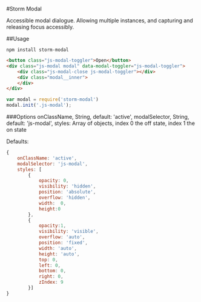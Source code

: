 #Storm Modal

Accessible modal dialogue. Allowing multiple instances, and capturing and releasing focus accessibly.


##Usage
```
npm install storm-modal
```

```html
<button class="js-modal-toggler">Open</button>
<div class="js-modal modal" data-modal-toggler="js-modal-toggler">
	<div class="js-modal-close js-modal-toggler"></div>
	<div class="modal__inner">
	</div>
</div>

```

```javascript
var modal = require('storm-modal')
modal.init('.js-modal');
```

###Options
onClassName, String, default: 'active',
modalSelector, String, default: 'js-modal',
styles: Array of objects, index 0 the off state, index 1 the on state

Defaults:

```javascript
{
	onClassName: 'active',
	modalSelector: 'js-modal',
	styles: [
		{
			opacity: 0,
			visibility: 'hidden',
			position: 'absolute',
			overflow: 'hidden',
			width:	0,
			height:0
		},
		{
			opacity:1,
			visibility: 'visible',
			overflow: 'auto',
			position: 'fixed',
			width: 'auto',
			height: 'auto',
			top: 0,
			left: 0,
			bottom: 0,
			right: 0,
			zIndex: 9
		}]
}
```